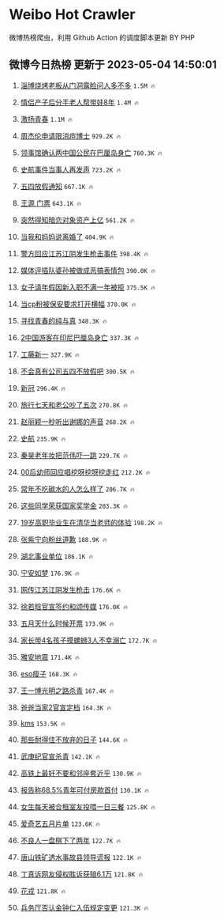 # Weibo Hot Crawler 



微博热榜爬虫，利用 Github Action 的调度脚本更新 BY PHP 


## 微博今日热榜 更新于 2023-05-04 14:50:01 
1. [淄博烧烤老板从门洞露脸问人多不多](https://s.weibo.com/weibo?q=%E6%B7%84%E5%8D%9A%E7%83%A7%E7%83%A4%E8%80%81%E6%9D%BF%E4%BB%8E%E9%97%A8%E6%B4%9E%E9%9C%B2%E8%84%B8%E9%97%AE%E4%BA%BA%E5%A4%9A%E4%B8%8D%E5%A4%9A&t=31&band_rank=1&Refer=top) `1.5M 🔥` 

1. [情侣产子后分手老人帮带娃8年](https://s.weibo.com/weibo?q=%23%E6%83%85%E4%BE%A3%E4%BA%A7%E5%AD%90%E5%90%8E%E5%88%86%E6%89%8B%E8%80%81%E4%BA%BA%E5%B8%AE%E5%B8%A6%E5%A8%838%E5%B9%B4%23&t=31&band_rank=2&Refer=top) `1.4M 🔥` 

1. [激扬青春](https://s.weibo.com/weibo?q=%23%E6%BF%80%E6%89%AC%E9%9D%92%E6%98%A5%23&t=31&band_rank=3&Refer=top) `1.1M 🔥` 

1. [周杰伦申请限消痘博士](https://s.weibo.com/weibo?q=%23%E5%91%A8%E6%9D%B0%E4%BC%A6%E7%94%B3%E8%AF%B7%E9%99%90%E6%B6%88%E7%97%98%E5%8D%9A%E5%A3%AB%23&t=31&band_rank=4&Refer=top) `929.2K 🔥` 

1. [领事馆确认两中国公民在巴厘岛身亡](https://s.weibo.com/weibo?q=%23%E9%A2%86%E4%BA%8B%E9%A6%86%E7%A1%AE%E8%AE%A4%E4%B8%A4%E4%B8%AD%E5%9B%BD%E5%85%AC%E6%B0%91%E5%9C%A8%E5%B7%B4%E5%8E%98%E5%B2%9B%E8%BA%AB%E4%BA%A1%23&t=31&band_rank=5&Refer=top) `760.3K 🔥` 

1. [史航事件当事人再发声](https://s.weibo.com/weibo?q=%23%E5%8F%B2%E8%88%AA%E4%BA%8B%E4%BB%B6%E5%BD%93%E4%BA%8B%E4%BA%BA%E5%86%8D%E5%8F%91%E5%A3%B0%23&t=31&band_rank=6&Refer=top) `723.2K 🔥` 

1. [五四放假通知](https://s.weibo.com/weibo?q=%23%E4%BA%94%E5%9B%9B%E6%94%BE%E5%81%87%E9%80%9A%E7%9F%A5%23&t=31&band_rank=7&Refer=top) `667.1K 🔥` 

1. [王源 门票](https://s.weibo.com/weibo?q=%E7%8E%8B%E6%BA%90%20%E9%97%A8%E7%A5%A8&t=31&band_rank=8&Refer=top) `643.1K 🔥` 

1. [突然得知暗恋对象资产上亿](https://s.weibo.com/weibo?q=%23%E7%AA%81%E7%84%B6%E5%BE%97%E7%9F%A5%E6%9A%97%E6%81%8B%E5%AF%B9%E8%B1%A1%E8%B5%84%E4%BA%A7%E4%B8%8A%E4%BA%BF%23&t=31&band_rank=9&Refer=top) `561.2K 🔥` 

1. [当我和妈妈说离婚了](https://s.weibo.com/weibo?q=%23%E5%BD%93%E6%88%91%E5%92%8C%E5%A6%88%E5%A6%88%E8%AF%B4%E7%A6%BB%E5%A9%9A%E4%BA%86%23&t=31&band_rank=10&Refer=top) `404.9K 🔥` 

1. [警方回应江苏江阴发生枪击事件](https://s.weibo.com/weibo?q=%23%E8%AD%A6%E6%96%B9%E5%9B%9E%E5%BA%94%E6%B1%9F%E8%8B%8F%E6%B1%9F%E9%98%B4%E5%8F%91%E7%94%9F%E6%9E%AA%E5%87%BB%E4%BA%8B%E4%BB%B6%23&t=31&band_rank=11&Refer=top) `398.4K 🔥` 

1. [媒体评插队婆孙被做成恶搞表情包](https://s.weibo.com/weibo?q=%23%E5%AA%92%E4%BD%93%E8%AF%84%E6%8F%92%E9%98%9F%E5%A9%86%E5%AD%99%E8%A2%AB%E5%81%9A%E6%88%90%E6%81%B6%E6%90%9E%E8%A1%A8%E6%83%85%E5%8C%85%23&t=31&band_rank=12&Refer=top) `390.0K 🔥` 

1. [女子请年假因新入职不满一年被拒](https://s.weibo.com/weibo?q=%23%E5%A5%B3%E5%AD%90%E8%AF%B7%E5%B9%B4%E5%81%87%E5%9B%A0%E6%96%B0%E5%85%A5%E8%81%8C%E4%B8%8D%E6%BB%A1%E4%B8%80%E5%B9%B4%E8%A2%AB%E6%8B%92%23&t=31&band_rank=13&Refer=top) `375.5K 🔥` 

1. [当cp粉被保安要求打开横幅](https://s.weibo.com/weibo?q=%E5%BD%93cp%E7%B2%89%E8%A2%AB%E4%BF%9D%E5%AE%89%E8%A6%81%E6%B1%82%E6%89%93%E5%BC%80%E6%A8%AA%E5%B9%85&t=31&band_rank=14&Refer=top) `370.0K 🔥` 

1. [寻找青春的纯与真](https://s.weibo.com/weibo?q=%23%E5%AF%BB%E6%89%BE%E9%9D%92%E6%98%A5%E7%9A%84%E7%BA%AF%E4%B8%8E%E7%9C%9F%23&t=31&band_rank=15&Refer=top) `348.3K 🔥` 

1. [2中国游客在印尼巴厘岛身亡](https://s.weibo.com/weibo?q=%232%E4%B8%AD%E5%9B%BD%E6%B8%B8%E5%AE%A2%E5%9C%A8%E5%8D%B0%E5%B0%BC%E5%B7%B4%E5%8E%98%E5%B2%9B%E8%BA%AB%E4%BA%A1%23&t=31&band_rank=16&Refer=top) `337.3K 🔥` 

1. [工藤新一](https://s.weibo.com/weibo?q=%23%E5%B7%A5%E8%97%A4%E6%96%B0%E4%B8%80%23&t=31&band_rank=17&Refer=top) `327.9K 🔥` 

1. [不会真有公司五四不放假吧](https://s.weibo.com/weibo?q=%23%E4%B8%8D%E4%BC%9A%E7%9C%9F%E6%9C%89%E5%85%AC%E5%8F%B8%E4%BA%94%E5%9B%9B%E4%B8%8D%E6%94%BE%E5%81%87%E5%90%A7%23&t=31&band_rank=18&Refer=top) `300.5K 🔥` 

1. [新冠](https://s.weibo.com/weibo?q=%23%E6%96%B0%E5%86%A0%23&t=31&band_rank=19&Refer=top) `296.4K 🔥` 

1. [旅行七天和老公吵了五次](https://s.weibo.com/weibo?q=%23%E6%97%85%E8%A1%8C%E4%B8%83%E5%A4%A9%E5%92%8C%E8%80%81%E5%85%AC%E5%90%B5%E4%BA%86%E4%BA%94%E6%AC%A1%23&t=31&band_rank=20&Refer=top) `270.8K 🔥` 

1. [赵丽颖一秒听出谢娜的声音](https://s.weibo.com/weibo?q=%23%E8%B5%B5%E4%B8%BD%E9%A2%96%E4%B8%80%E7%A7%92%E5%90%AC%E5%87%BA%E8%B0%A2%E5%A8%9C%E7%9A%84%E5%A3%B0%E9%9F%B3%23&t=31&band_rank=21&Refer=top) `268.2K 🔥` 

1. [史航](https://s.weibo.com/weibo?q=%E5%8F%B2%E8%88%AA&t=31&band_rank=22&Refer=top) `235.9K 🔥` 

1. [秦昊老年妆把范伟吓一跳](https://s.weibo.com/weibo?q=%23%E7%A7%A6%E6%98%8A%E8%80%81%E5%B9%B4%E5%A6%86%E6%8A%8A%E8%8C%83%E4%BC%9F%E5%90%93%E4%B8%80%E8%B7%B3%23&t=31&band_rank=23&Refer=top) `229.7K 🔥` 

1. [00后幼师回应唱挖呀挖呀挖走红](https://s.weibo.com/weibo?q=%2300%E5%90%8E%E5%B9%BC%E5%B8%88%E5%9B%9E%E5%BA%94%E5%94%B1%E6%8C%96%E5%91%80%E6%8C%96%E5%91%80%E6%8C%96%E8%B5%B0%E7%BA%A2%23&t=31&band_rank=24&Refer=top) `212.2K 🔥` 

1. [常年不吃碳水的人怎么样了](https://s.weibo.com/weibo?q=%23%E5%B8%B8%E5%B9%B4%E4%B8%8D%E5%90%83%E7%A2%B3%E6%B0%B4%E7%9A%84%E4%BA%BA%E6%80%8E%E4%B9%88%E6%A0%B7%E4%BA%86%23&t=31&band_rank=25&Refer=top) `206.7K 🔥` 

1. [这些同学荣获国家奖学金](https://s.weibo.com/weibo?q=%23%E8%BF%99%E4%BA%9B%E5%90%8C%E5%AD%A6%E8%8D%A3%E8%8E%B7%E5%9B%BD%E5%AE%B6%E5%A5%96%E5%AD%A6%E9%87%91%23&t=31&band_rank=26&Refer=top) `203.3K 🔥` 

1. [19岁高职毕业生在清华当老师的体验](https://s.weibo.com/weibo?q=%2319%E5%B2%81%E9%AB%98%E8%81%8C%E6%AF%95%E4%B8%9A%E7%94%9F%E5%9C%A8%E6%B8%85%E5%8D%8E%E5%BD%93%E8%80%81%E5%B8%88%E7%9A%84%E4%BD%93%E9%AA%8C%23&t=31&band_rank=27&Refer=top) `198.2K 🔥` 

1. [张紫宁向粉丝道歉](https://s.weibo.com/weibo?q=%23%E5%BC%A0%E7%B4%AB%E5%AE%81%E5%90%91%E7%B2%89%E4%B8%9D%E9%81%93%E6%AD%89%23&t=31&band_rank=28&Refer=top) `188.9K 🔥` 

1. [湖北事业单位](https://s.weibo.com/weibo?q=%E6%B9%96%E5%8C%97%E4%BA%8B%E4%B8%9A%E5%8D%95%E4%BD%8D&t=31&band_rank=29&Refer=top) `186.1K 🔥` 

1. [宁安如梦](https://s.weibo.com/weibo?q=%E5%AE%81%E5%AE%89%E5%A6%82%E6%A2%A6&t=31&band_rank=30&Refer=top) `176.9K 🔥` 

1. [网传江苏江阴发生枪击](https://s.weibo.com/weibo?q=%23%E7%BD%91%E4%BC%A0%E6%B1%9F%E8%8B%8F%E6%B1%9F%E9%98%B4%E5%8F%91%E7%94%9F%E6%9E%AA%E5%87%BB%23&t=31&band_rank=31&Refer=top) `176.6K 🔥` 

1. [徐若晗官宣签约和颂传媒](https://s.weibo.com/weibo?q=%23%E5%BE%90%E8%8B%A5%E6%99%97%E5%AE%98%E5%AE%A3%E7%AD%BE%E7%BA%A6%E5%92%8C%E9%A2%82%E4%BC%A0%E5%AA%92%23&t=31&band_rank=32&Refer=top) `176.0K 🔥` 

1. [五月天什么时候开票](https://s.weibo.com/weibo?q=%E4%BA%94%E6%9C%88%E5%A4%A9%E4%BB%80%E4%B9%88%E6%97%B6%E5%80%99%E5%BC%80%E7%A5%A8&t=31&band_rank=33&Refer=top) `173.9K 🔥` 

1. [家长带4名孩子摸螺蛳3人不幸溺亡](https://s.weibo.com/weibo?q=%23%E5%AE%B6%E9%95%BF%E5%B8%A64%E5%90%8D%E5%AD%A9%E5%AD%90%E6%91%B8%E8%9E%BA%E8%9B%B33%E4%BA%BA%E4%B8%8D%E5%B9%B8%E6%BA%BA%E4%BA%A1%23&t=31&band_rank=34&Refer=top) `172.7K 🔥` 

1. [雅安地震](https://s.weibo.com/weibo?q=%E9%9B%85%E5%AE%89%E5%9C%B0%E9%9C%87&t=31&band_rank=35&Refer=top) `171.4K 🔥` 

1. [eso瘦子](https://s.weibo.com/weibo?q=eso%E7%98%A6%E5%AD%90&t=31&band_rank=36&Refer=top) `168.3K 🔥` 

1. [王一博光明之路杀青](https://s.weibo.com/weibo?q=%23%E7%8E%8B%E4%B8%80%E5%8D%9A%E5%85%89%E6%98%8E%E4%B9%8B%E8%B7%AF%E6%9D%80%E9%9D%92%23&t=31&band_rank=37&Refer=top) `167.4K 🔥` 

1. [爸爸当家2官宣定档](https://s.weibo.com/weibo?q=%23%E7%88%B8%E7%88%B8%E5%BD%93%E5%AE%B62%E5%AE%98%E5%AE%A3%E5%AE%9A%E6%A1%A3%23&t=31&band_rank=38&Refer=top) `164.3K 🔥` 

1. [kms](https://s.weibo.com/weibo?q=kms&t=31&band_rank=39&Refer=top) `153.5K 🔥` 

1. [那些耐得住不放弃的日子](https://s.weibo.com/weibo?q=%23%E9%82%A3%E4%BA%9B%E8%80%90%E5%BE%97%E4%BD%8F%E4%B8%8D%E6%94%BE%E5%BC%83%E7%9A%84%E6%97%A5%E5%AD%90%23&t=31&band_rank=40&Refer=top) `144.6K 🔥` 

1. [武庚纪官宣杀青](https://s.weibo.com/weibo?q=%23%E6%AD%A6%E5%BA%9A%E7%BA%AA%E5%AE%98%E5%AE%A3%E6%9D%80%E9%9D%92%23&t=31&band_rank=41&Refer=top) `142.1K 🔥` 

1. [高铁上最好不要和邻座套近乎](https://s.weibo.com/weibo?q=%23%E9%AB%98%E9%93%81%E4%B8%8A%E6%9C%80%E5%A5%BD%E4%B8%8D%E8%A6%81%E5%92%8C%E9%82%BB%E5%BA%A7%E5%A5%97%E8%BF%91%E4%B9%8E%23&t=31&band_rank=42&Refer=top) `130.9K 🔥` 

1. [报告称68.5%青年可付房款首付](https://s.weibo.com/weibo?q=%23%E6%8A%A5%E5%91%8A%E7%A7%B068.5%25%E9%9D%92%E5%B9%B4%E5%8F%AF%E4%BB%98%E6%88%BF%E6%AC%BE%E9%A6%96%E4%BB%98%23&t=31&band_rank=43&Refer=top) `130.1K 🔥` 

1. [女生每天被合租室友投喂一日三餐](https://s.weibo.com/weibo?q=%23%E5%A5%B3%E7%94%9F%E6%AF%8F%E5%A4%A9%E8%A2%AB%E5%90%88%E7%A7%9F%E5%AE%A4%E5%8F%8B%E6%8A%95%E5%96%82%E4%B8%80%E6%97%A5%E4%B8%89%E9%A4%90%23&t=31&band_rank=44&Refer=top) `125.8K 🔥` 

1. [爱奇艺五月片单](https://s.weibo.com/weibo?q=%23%E7%88%B1%E5%A5%87%E8%89%BA%E4%BA%94%E6%9C%88%E7%89%87%E5%8D%95%23&t=31&band_rank=45&Refer=top) `123.6K 🔥` 

1. [不良人一盘棋下了两年](https://s.weibo.com/weibo?q=%23%E4%B8%8D%E8%89%AF%E4%BA%BA%E4%B8%80%E7%9B%98%E6%A3%8B%E4%B8%8B%E4%BA%86%E4%B8%A4%E5%B9%B4%23&t=31&band_rank=46&Refer=top) `122.7K 🔥` 

1. [唐山铁矿透水事故县领导谎报](https://s.weibo.com/weibo?q=%23%E5%94%90%E5%B1%B1%E9%93%81%E7%9F%BF%E9%80%8F%E6%B0%B4%E4%BA%8B%E6%95%85%E5%8E%BF%E9%A2%86%E5%AF%BC%E8%B0%8E%E6%8A%A5%23&t=31&band_rank=47&Refer=top) `122.1K 🔥` 

1. [丁真诉网友侵权胜诉获赔6.1万](https://s.weibo.com/weibo?q=%23%E4%B8%81%E7%9C%9F%E8%AF%89%E7%BD%91%E5%8F%8B%E4%BE%B5%E6%9D%83%E8%83%9C%E8%AF%89%E8%8E%B7%E8%B5%946.1%E4%B8%87%23&t=31&band_rank=48&Refer=top) `121.8K 🔥` 

1. [花戎](https://s.weibo.com/weibo?q=%E8%8A%B1%E6%88%8E&t=31&band_rank=49&Refer=top) `121.8K 🔥` 

1. [兵务厅否认金钟仁入伍规定变更](https://s.weibo.com/weibo?q=%23%E5%85%B5%E5%8A%A1%E5%8E%85%E5%90%A6%E8%AE%A4%E9%87%91%E9%92%9F%E4%BB%81%E5%85%A5%E4%BC%8D%E8%A7%84%E5%AE%9A%E5%8F%98%E6%9B%B4%23&t=31&band_rank=50&Refer=top) `121.3K 🔥` 

